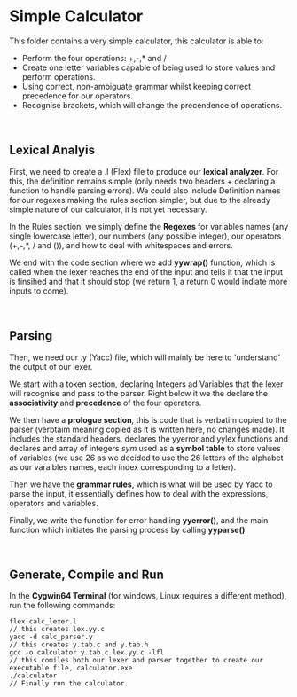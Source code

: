 # Simple Calculator

This folder contains a very simple calculator, this calculator is able to:

- Perform the four operations: +,-,* and /
- Create one letter variables capable of being used to store values and perform operations.
- Using correct, non-ambiguate grammar whilst keeping correct precedence for our operators.
 - Recognise brackets, which will change the precendence of operations.

<br>

## Lexical Analyis

First, we need to create a .l (Flex) file to produce our **lexical analyzer**. For this, the definition remains simple (only needs two headers + declaring a function to handle parsing errors).
We could also include Definition names for our regexes making the rules section simpler, but due to the already simple nature of our calculator, it is not yet necessary.

In the Rules section, we simply define the **Regexes** for variables names (any single lowercase letter), our numbers (any possible integer), our operators (+,-,*, / and ()), and how to deal with whitespaces and errors.

We end with the code section where we add **yywrap()** function, which is called when the lexer reaches the end of the input and tells it that the input is finsihed and that it should stop (we return 1, a return 0 would indiate more inputs to come).

<br>

## Parsing

Then, we need our .y (Yacc) file, which will mainly be here to 'understand' the output of our lexer.

We start with a token section, declaring Integers ad Variables that the lexer will recognise and pass to the parser. Right below it we the declare the **associativity** and **precedence** of the four operators.

We then have a **prologue section**, this is code that is verbatim copied to the parser (verbtaim meaning copied as it is written here, no changes made). It includes the standard headers, declares the yyerror and yylex functions and declares and array of integers _sym_ used as a **symbol table** to store values of variables (we use 26 as we decided to use the 26 letters of the alphabet as our varaibles names, each index corresponding to a letter).

Then we have the **grammar rules**, which is what will be used by Yacc to parse the input, it essentially defines how to deal with the expressions, operators and variables. 

Finally, we write the function for error handling **yyerror()**, and the main function which initiates the parsing process by calling **yyparse()**

<br>

## Generate, Compile and Run

In the **Cygwin64 Terminal** (for windows, Linux requires a different method), run the following commands:

```
flex calc_lexer.l
// this creates lex.yy.c
yacc -d calc_parser.y
// this creates y.tab.c and y.tab.h
gcc -o calculator y.tab.c lex.yy.c -lfl
// this comiles both our lexer and parser together to create our executable file, calculator.exe
./calculator
// Finally run the calculator.
```
